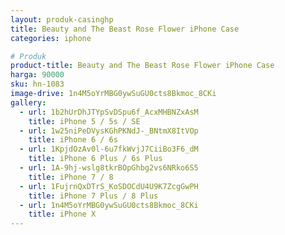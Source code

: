 ```yaml
---
layout: produk-casinghp
title: Beauty and The Beast Rose Flower iPhone Case
categories: iphone

# Produk
product-title: Beauty and The Beast Rose Flower iPhone Case
harga: 90000
sku: hn-1083
image-drive: 1n4M5oYrMBG0ywSuGU0cts8Bkmoc_8CKi
gallery:
  - url: 1b2hUrDhJTYpSvDSpu6f_AcxMHBNZxAsM
    title: iPhone 5 / 5s / SE
  - url: 1w25niPeDVysKGhPKNdJ-_BNtmX8ItVOp
    title: iPhone 6 / 6s
  - url: 1KpjdOzAv0l-6u7fkWvjJ7CiiBo3F6_dM
    title: iPhone 6 Plus / 6s Plus
  - url: 1A-9hj-wslg8tkrBOpGhbg2vs6NRko6S5
    title: iPhone 7 / 8
  - url: 1FujrnQxDTrS_KoSDOCdU4U9K7ZcgGwPH
    title: iPhone 7 Plus / 8 Plus
  - url: 1n4M5oYrMBG0ywSuGU0cts8Bkmoc_8CKi
    title: iPhone X
---
```


